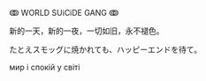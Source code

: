 ↂ WORLD SUiCiDE GANG ↂ

新的一天，新的一夜，一切如旧，永不褪色。

たとえスモッグに焼かれても、ハッピーエンドを待て。

мир і спокій у світі

<!---
s0lf0r/s0lf0r is a ✨ special ✨ repository because its `README.md` (this file) appears on your GitHub profile.
You can click the Preview link to take a look at your changes.
--->
